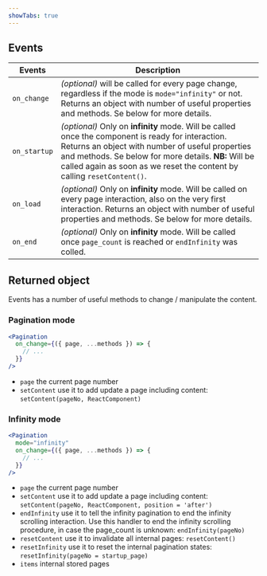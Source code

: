 ```yaml
---
showTabs: true
---
```


## Events

| Events       | Description                                                                                                                                                                                                                                                                              |
| ------------ | ---------------------------------------------------------------------------------------------------------------------------------------------------------------------------------------------------------------------------------------------------------------------------------------- |
| `on_change`  | _(optional)_ will be called for every page change, regardless if the mode is `mode="infinity"` or not. Returns an object with number of useful properties and methods. Se below for more details.                                                                                        |
| `on_startup` | _(optional)_ Only on **infinity** mode. Will be called once the component is ready for interaction. Returns an object with number of useful properties and methods. Se below for more details. **NB:** Will be called again as soon as we reset the content by calling `resetContent()`. |
| `on_load`    | _(optional)_ Only on **infinity** mode. Will be called on every page interaction, also on the very first interaction. Returns an object with number of useful properties and methods. Se below for more details.                                                                         |
| `on_end`     | _(optional)_ Only on **infinity** mode. Will be called once `page_count` is reached or `endInfinity` was colled.                                                                                                                                                                         |

## Returned object

Events has a number of useful methods to change / manipulate the content.

### Pagination mode

```jsx
<Pagination
  on_change={({ page, ...methods }) => {
    // ...
  }}
/>
```

- `page` the current page number
- `setContent` use it to add update a page including content: `setContent(pageNo, ReactComponent)`

### Infinity mode

```jsx
<Pagination
  mode="infinity"
  on_change={({ page, ...methods }) => {
    // ...
  }}
/>
```

- `page` the current page number
- `setContent` use it to add update a page including content: `setContent(pageNo, ReactComponent, position = 'after')`
- `endInfinity` use it to tell the infinity pagination to end the infinity scrolling interaction. Use this handler to end the infinity scrolling procedure, in case the page_count is unknown: `endInfinity(pageNo)`
- `resetContent` use it to invalidate all internal pages: `resetContent()`
- `resetInfinity` use it to reset the internal pagination states: `resetInfinity(pageNo = startup_page)`
- `items` internal stored pages
